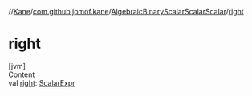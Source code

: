 //[Kane](../../index.md)/[com.github.jomof.kane](../index.md)/[AlgebraicBinaryScalarScalarScalar](index.md)/[right](right.md)



# right  
[jvm]  
Content  
val [right](right.md): [ScalarExpr](../-scalar-expr/index.md)  




